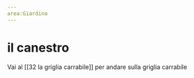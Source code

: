 ```yaml
---
area:Giardino
---
```

# il canestro

Vai al [[32 la griglia carrabile]] per andare sulla griglia carrabile